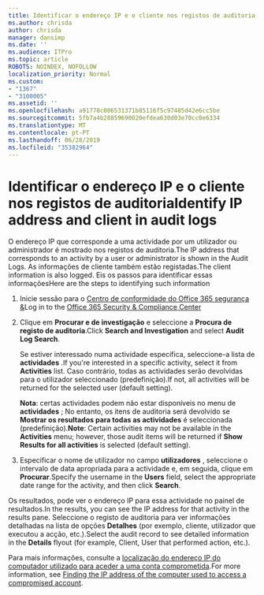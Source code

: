 ```yaml
---
title: Identificar o endereço IP e o cliente nos registos de auditoria
ms.author: chrisda
author: chrisda
manager: dansimp
ms.date: ''
ms.audience: ITPro
ms.topic: article
ROBOTS: NOINDEX, NOFOLLOW
localization_priority: Normal
ms.custom:
- "1367"
- "3100005"
ms.assetid: ''
ms.openlocfilehash: a91778c006531371b85116f5c97485d42e6cc5be
ms.sourcegitcommit: 5fb7a4b28859690020efdea630d03e70cc0e6334
ms.translationtype: MT
ms.contentlocale: pt-PT
ms.lasthandoff: 06/28/2019
ms.locfileid: "35382964"
---
```

# <a name="identify-ip-address-and-client-in-audit-logs"></a><span data-ttu-id="e948c-102">Identificar o endereço IP e o cliente nos registos de auditoria</span><span class="sxs-lookup"><span data-stu-id="e948c-102">Identify IP address and client in audit logs</span></span>

<span data-ttu-id="e948c-103">O endereço IP que corresponde a uma actividade por um utilizador ou administrador é mostrado nos registos de auditoria.</span><span class="sxs-lookup"><span data-stu-id="e948c-103">The IP address that corresponds to an activity by a user or administrator is shown in the Audit Logs.</span></span> <span data-ttu-id="e948c-104">As informações de cliente também estão registadas.</span><span class="sxs-lookup"><span data-stu-id="e948c-104">The client information is also logged.</span></span> <span data-ttu-id="e948c-105">Eis os passos para identificar essas informações</span><span class="sxs-lookup"><span data-stu-id="e948c-105">Here are the steps to identifying such information</span></span>

1. <span data-ttu-id="e948c-106">Inicie sessão para o [Centro de conformidade do Office 365 segurança &](https://protection.office.com/)</span><span class="sxs-lookup"><span data-stu-id="e948c-106">Log in to the [Office 365 Security & Compliance Center](https://protection.office.com/)</span></span>

2. <span data-ttu-id="e948c-107">Clique em **Procurar e de investigação** e seleccione a **Procura de registo de auditoria**.</span><span class="sxs-lookup"><span data-stu-id="e948c-107">Click **Search and Investigation** and select **Audit Log Search**.</span></span>

   <span data-ttu-id="e948c-108">Se estiver interessado numa actividade específica, seleccione-a lista de **actividades** .</span><span class="sxs-lookup"><span data-stu-id="e948c-108">If you're interested in a specific activity, select it from **Activities** list.</span></span> <span data-ttu-id="e948c-109">Caso contrário, todas as actividades serão devolvidas para o utilizador seleccionado (predefinição).</span><span class="sxs-lookup"><span data-stu-id="e948c-109">If not, all activities will be returned for the selected user (default setting).</span></span>

   <span data-ttu-id="e948c-110">**Nota**: certas actividades podem não estar disponíveis no menu de **actividades** ; No entanto, os itens de auditoria será devolvido se **Mostrar os resultados para todas as actividades** é seleccionada (predefinição).</span><span class="sxs-lookup"><span data-stu-id="e948c-110">**Note**: Certain activities may not be available in the **Activities** menu; however, those audit items will be returned if **Show Results for all activities** is selected (default setting).</span></span>

3. <span data-ttu-id="e948c-111">Especificar o nome de utilizador no campo **utilizadores** , seleccione o intervalo de data apropriada para a actividade e, em seguida, clique em **Procurar**.</span><span class="sxs-lookup"><span data-stu-id="e948c-111">Specify the username in the **Users** field, select the appropriate date range for the activity, and then click **Search**.</span></span>

<span data-ttu-id="e948c-112">Os resultados, pode ver o endereço IP para essa actividade no painel de resultados.</span><span class="sxs-lookup"><span data-stu-id="e948c-112">In the results, you can see the IP address for that activity in the results pane.</span></span> <span data-ttu-id="e948c-113">Seleccione o registo de auditoria para ver informações detalhadas na lista de opções **Detalhes** (por exemplo, cliente, utilizador que executou a acção, etc.).</span><span class="sxs-lookup"><span data-stu-id="e948c-113">Select the audit record to see detailed information in the **Details** flyout (for example, Client, User that performed action, etc.).</span></span>

<span data-ttu-id="e948c-114">Para mais informações, consulte a [localização do endereço IP do computador utilizado para aceder a uma conta comprometida](https://docs.microsoft.com/office365/securitycompliance/auditing-troubleshooting-scenarios#finding-the-ip-address-of-the-computer-used-to-access-a-compromised-account).</span><span class="sxs-lookup"><span data-stu-id="e948c-114">For more information, see [Finding the IP address of the computer used to access a compromised account](https://docs.microsoft.com/office365/securitycompliance/auditing-troubleshooting-scenarios#finding-the-ip-address-of-the-computer-used-to-access-a-compromised-account).</span></span>

